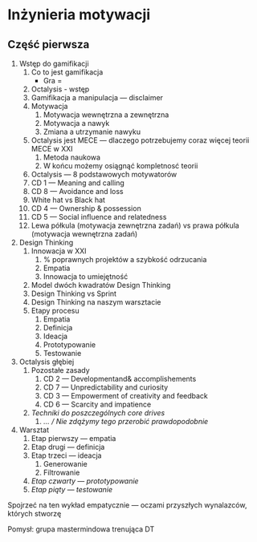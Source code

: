 # Inżynieria motywacji

## Część pierwsza

1. Wstęp do gamifikacji
   1. Co to jest gamifikacja
      - Gra = 
   2. Octalysis - wstęp
   3. Gamifikacja a manipulacja — disclaimer
   4. Motywacja
      1. Motywacja wewnętrzna a zewnętrzna
      2. Motywacja a nawyk
      3. Zmiana a utrzymanie nawyku
   5. Octalysis jest MECE — dlaczego potrzebujemy coraz więcej teorii MECE w XXI
      1. Metoda naukowa
      2. W końcu możemy osiągnąć kompletnosć teorii
   6. Octalysis — 8 podstawowych motywatorów
   7. CD 1 — Meaning and calling
   8. CD 8 — Avoidance and loss
   9. White hat vs Black hat
   10. CD 4 — Ownership & possession
   11. CD 5 — Social influence and relatedness
   12. Lewa półkula (motywacja zewnętrzna zadań) vs prawa półkula (motywacja wewnętrzna zadań)
2. Design Thinking
   1. Innowacja w XXI
      1. % poprawnych projektów a szybkość odrzucania
      2. Empatia
      3. Innowacja to umiejętność
   2. Model dwóch kwadratów Design Thinking
   3. Design Thinking vs Sprint
   4. Design Thinking na naszym warsztacie
   5. Etapy procesu
      1. Empatia
      2. Definicja
      3. Ideacja
      4. Prototypowanie
      5. Testowanie
3. Octalysis głębiej
   1. Pozostałe zasady
      1. CD 2 — Developmentand& accomplishements
      2. CD 7 — Unpredictability and curiosity
      3. CD 3 — Empowerment of creativity and feedback
      4. CD 6 — Scarcity and impatience
   2. *Techniki do poszczególnych core drives*
      1. *... / Nie zdążymy tego przerobić prawdopodobnie*
4. Warsztat
   1. Etap pierwszy — empatia
   2. Etap drugi — definicja
   3. Etap trzeci — ideacja
      1. Generowanie
      2. Filtrowanie
   4. *Etap czwarty — prototypowanie*
   5. *Etap piąty — testowanie* 



Spojrzeć na ten wykład empatycznie — oczami przyszłych wynalazców, których stworzę

Pomysł: grupa mastermindowa trenująca DT